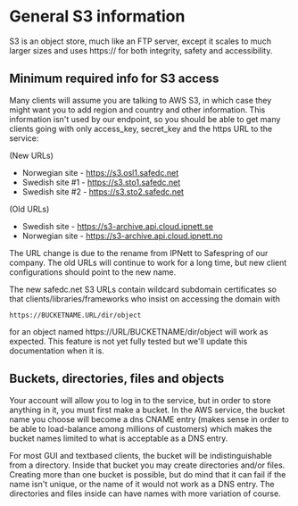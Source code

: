 # General S3 information

S3 is an object store, much like an FTP server, except it scales to
much larger sizes and uses https:// for both integrity, safety and
accessibility.

## Minimum required info for S3 access

Many clients will assume you are talking to AWS S3, in which case they
might want you to add region and country and other information. This
information isn't used by our endpoint, so you should be able to get
many clients going with only access_key, secret_key and the https URL
to the service:

(New URLs)

+ Norwegian site  - https://s3.osl1.safedc.net
+ Swedish site #1 - https://s3.sto1.safedc.net
+ Swedish site #2 - https://s3.sto2.safedc.net

(Old URLs)

+ Swedish site - https://s3-archive.api.cloud.ipnett.se
+ Norwegian site - https://s3-archive.api.cloud.ipnett.no

The URL change is due to the rename from IPNett to Safespring of our
company.  The old URLs will continue to work for a long time, but new
client configurations should point to the new name.

The new safedc.net S3 URLs contain wildcard subdomain certificates so that
clients/libraries/frameworks who insist on accessing the domain with

    https://BUCKETNAME.URL/dir/object

for an object named https://URL/BUCKETNAME/dir/object will work as expected.
This feature is not yet fully tested but we'll update this documentation when
it is.

## Buckets, directories, files and objects

Your account will allow you to log in to the service, but in order to
store anything in it, you must first make a bucket.  In the AWS
service, the bucket name you choose will become a dns CNAME entry
(makes sense in order to be able to load-balance among millions of
customers) which makes the bucket names limited to what is acceptable
as a DNS entry.

For most GUI and textbased clients, the bucket will be
indistinguishable from a directory. Inside that bucket you may create
directories and/or files. Creating more than one bucket is possible,
but do mind that it can fail if the name isn't unique, or the name of
it would not work as a DNS entry. The directories and files inside can
have names with more variation of course.

